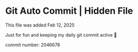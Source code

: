 # Git Auto Commit | Hidden File

This file was added Feb 12, 2025

Just for fun and keeping my daily git commit active 🤪

commit number: 2046678
